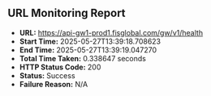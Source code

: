 ## URL Monitoring Report

- **URL:** https://api-gw1-prod1.fisglobal.com/gw/v1/health
- **Start Time:** 2025-05-27T13:39:18.708623
- **End Time:** 2025-05-27T13:39:19.047270
- **Total Time Taken:** 0.338647 seconds
- **HTTP Status Code:** 200
- **Status:** Success
- **Failure Reason:** N/A
